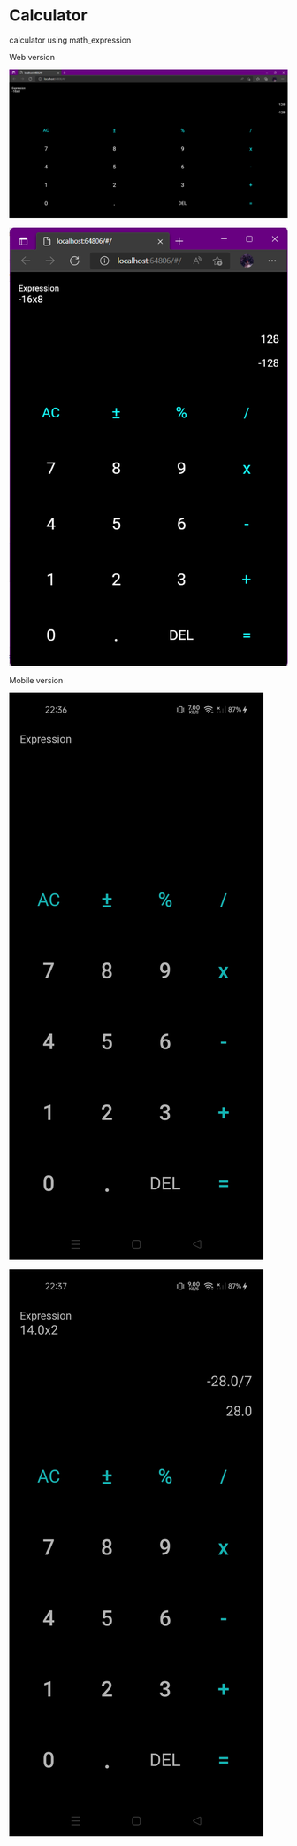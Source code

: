# Calculator
 calculator using math_expression

Web version

![plot](./lib/components/edge%20app.png)

![plot](./lib/components/edge%20mobile.png)


Mobile version

![plot](./lib/components/mobile.jpg)

![plot](./lib/components/calculation.jpg)
